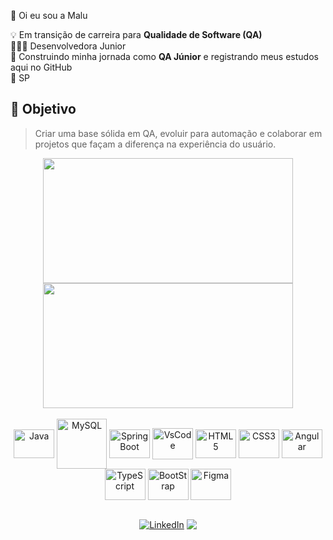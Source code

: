 👋 Oi eu sou a Malu<br>

💡 Em transição de carreira para **Qualidade de Software (QA)**  <br>
👩🏽‍💻 Desenvolvedora Junior <br>
🐞 Construindo minha jornada como **QA Júnior** e registrando meus estudos aqui no GitHub <br>
🎈 SP <br>
## 🎯 Objetivo
> Criar uma base sólida em QA, evoluir para automação e colaborar em projetos que façam a diferença na experiência do usuário. <br> 





<div align="center">
  <a href="https://github.com/malufilinto">
    <img src="http://github-readme-stats.vercel.app/api?username=malufilinto&show_icons=true&theme=dracula&include_all_commits=true&count_private=true" width="400" height="200"/>
    <img src="http://github-readme-stats.vercel.app/api/top-langs/?username=malufilinto&layout=compact&langs_count=16&theme=dracula" width="400" height="200"/>
  </a>
</div>

<div align="center"><br>
    <img alt="Java" height="46" width="65" align="center" src="https://cdn.jsdelivr.net/gh/devicons/devicon/icons/java/java-original-wordmark.svg" />
    <img  alt="MySQL" height="80" align="center" src="https://cdn.jsdelivr.net/gh/devicons/devicon/icons/mysql/mysql-original-wordmark.svg" /> 
    <img alt="SpringBoot" height="46" width="65" align="center" src="https://cdn.jsdelivr.net/gh/devicons/devicon/icons/spring/spring-original.svg">
    <img alt="VsCode" height="50" width="65" align="center" src="https://cdn.jsdelivr.net/gh/devicons/devicon/icons/vscode/vscode-original.svg" />
    <img alt="HTML5" height="46" width="65" align="center" src="https://cdn.jsdelivr.net/gh/devicons/devicon/icons/html5/html5-plain-wordmark.svg" />
    <img alt="CSS3" height="46" width="65" align="center" src="https://cdn.jsdelivr.net/gh/devicons/devicon/icons/css3/css3-plain-wordmark.svg" /> 
    <img alt="Angular" height="46" width="65" align="center" src="https://cdn.jsdelivr.net/gh/devicons/devicon/icons/angularjs/angularjs-plain.svg"/>
    <img alt="TypeScript" height="50" width="65" align="center"  src="https://cdn.jsdelivr.net/gh/devicons/devicon/icons/typescript/typescript-original.svg" />
    <img alt="BootStrap" height="50" width="65" align="center" src="https://cdn.jsdelivr.net/gh/devicons/devicon/icons/bootstrap/bootstrap-original.svg" />
    <img alt="Figma" height="50" width="65" align="center" src="https://cdn.jsdelivr.net/gh/devicons/devicon/icons/figma/figma-original.svg" />
     
    

  
  ##
  
  <div>
    <a href="https://www.linkedin.com/in/malufilinto/" target="_blank"><img src="https://img.shields.io/badge/LinkedIn-0077B5?style=for-the-badge&logo=linkedin&logoColor=white" alt="LinkedIn" align="center"></a>
  <a href = "mailto:marialuiza.filinto@gmail.com"><img src="https://img.shields.io/badge/Gmail-D14836?style=for-the-badge&logo=gmail&logoColor=white" target="_blank"  align="center"></a>
  </a><br>

<!---<h2 align="center"> SPOTIFY PLAYING  </h2>  

 <div style="display: flex; align-items: center;">
  <img src="" alt="spotify"/>
  <img src="https://media3.giphy.com/media/v1.Y2lkPTc5MGI3NjExdHZzOGE3cjc4Z2dvZHhweXp1bHUzenl4MzE3N2R4bm45OGUxeXIyeiZlcD12MV9pbnRlcm5hbF9naWZfYnlfaWQmY3Q9Zw/tHIRLHtNwxpjIFqPdV/giphy.gif" alt="dance"/>
</div> -->
  
